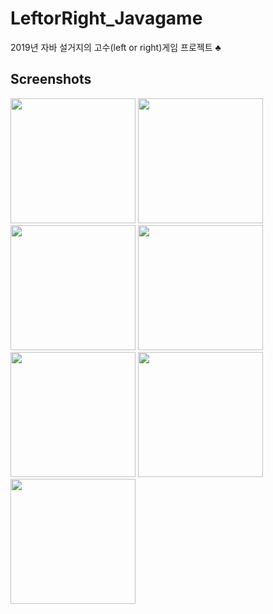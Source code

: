 # LeftorRight_Javagame
2019년 자바 설거지의 고수(left or right)게임 프로젝트 ♣

Screenshots
-----------

<div>
   
<img width="200" src="https://user-images.githubusercontent.com/52348335/70330890-c600a400-1881-11ea-9814-33173ad1e0ae.PNG">
<img width="200"src="https://user-images.githubusercontent.com/52348335/70330891-c600a400-1881-11ea-8ed5-6a35755d5123.PNG">
<img width="200" src="https://user-images.githubusercontent.com/52348335/70330889-c5680d80-1881-11ea-9fa8-345e5401d796.PNG">
<img width="200" src="https://user-images.githubusercontent.com/52348335/70330892-c600a400-1881-11ea-935e-ddb1bd61b7c7.PNG">
<img width="200" src="https://user-images.githubusercontent.com/52348335/70331864-b84c1e00-1883-11ea-8a4d-0e20f35f54cb.PNG">
<img width="200" src="https://user-images.githubusercontent.com/52348335/70330888-c5680d80-1881-11ea-9fd2-4ebc022e861f.PNG">
<img width="200" src="https://user-images.githubusercontent.com/52348335/70331878-bb470e80-1883-11ea-8e7d-24a73e84c4a5.PNG">                                                                                                            
</div>
